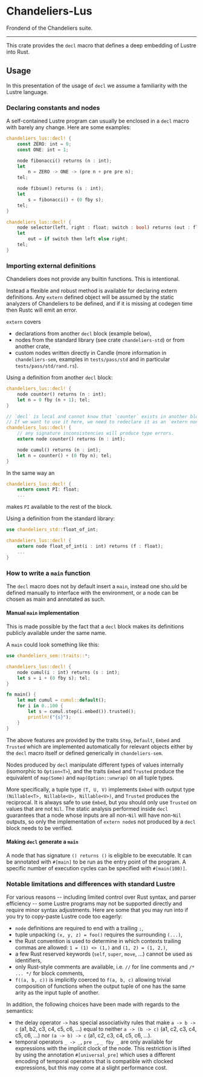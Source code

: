 # Chandeliers-Lus

Frondend of the Chandeliers suite.

---

This crate provides the `decl` macro that defines a deep embedding of Lustre into Rust.

## Usage

In this presentation of the usage of `decl` we assume a familiarity with the
Lustre language.

### Declaring constants and nodes

A self-contained Lustre program can usually be enclosed in a `decl` macro with barely
any change. Here are some examples:

```rs
chandeliers_lus::decl! {
    const ZERO: int = 0;
    const ONE: int = 1;

    node fibonacci() returns (n : int);
    let
        n = ZERO -> ONE -> (pre n + pre pre n);
    tel;

    node fibsum() returns (s : int);
    let
        s = fibonacci() + (0 fby s);
    tel;
}
```

```rs
chandeliers_lus::decl! {
    node selector(left, right : float; switch : bool) returns (out : float);
    let
        out = if switch then left else right;
    tel;
}
```

### Importing external definitions

Chandeliers does not provide any builtin functions. This is intentional.

Instead a flexible and robust method is available for declaring extern definitions.
Any `extern` defined object will be assumed by the static analyzers of Chandeliers
to be defined, and if it is missing at codegen time then Rustc will emit an error.

`extern` covers
- declarations from another `decl` block (example below),
- nodes from the standard library (see crate `chandeliers-std`) or from another crate,
- custom nodes written directly in Candle (more information in `chandeliers-sem`,
  examples in `tests/pass/std` and in particular `tests/pass/std/rand.rs`).

Using a definition from another `decl` block:
```rs
chandeliers_lus::decl! {
    node counter() returns (n : int);
    let n = 0 fby (n + 1); tel;
}

// `decl` is local and cannot know that `counter` exists in another block.
// If we want to use it here, we need to redeclare it as an `extern node`.
chandeliers_lus::decl! {
    // any signature inconsistencies will produce type errors.
    extern node counter() returns (n : int);

    node cumul() returns (n : int);
    let n = counter() + (0 fby n); tel;
}
```

In the same way an
```rs
chandeliers_lus::decl! {
    extern const PI: float;
    ...
```
makes `PI` available to the rest of the block.

Using a definition from the standard library:
```rs
use chandeliers_std::float_of_int;

chandeliers_lus::decl! {
    extern node float_of_int(i : int) returns (f : float);
    ...
}
```

### How to write a `main` function

The `decl` macro does not by default insert a `main`, instead one sho.uld be defined manually
to interface with the environment, or a node can be chosen as main and annotated as such.

#### Manual `main` implementation

This is made possible by the fact that a `decl` block makes its definitions
publicly available under the same name.

A `main` could look something like this:
```rs
use chandeliers_sem::traits::*;

chandeliers_lus::decl! {
    node cumul(i : int) returns (s : int);
    let s = i + (0 fby s); tel;
}

fn main() {
    let mut cumul = cumul::default();
    for i in 0..100 {
        let s = cumul.step(i.embed()).trusted();
        println!("{s}");
    }
}
```

The above features are provided by the traits `Step`, `Default`, `Embed` and `Trusted`
which are implemented automatically for relevant objects either by the `decl` macro itself
or defined generically in `chandeliers-sem`.

Nodes produced by `decl` manipulate different types of values internally
(isomorphic to `Option<T>`), and the traits `Embed` and `Trusted` produce the
equivalent of `map(Some)` and `map(Option::unwrap)` on all tuple types.

More specifically, a tuple type `(T, U, V)` implements `Embed` with output type
`(Nillable<T>, Nillable<U>, Nillable<V>)`, and `Trusted` produces the reciprocal.
It is always safe to use `Embed`, but you should only use `Trusted` on values that
are not `Nil`. The static analysis performed inside `decl` guarantees that a node
whose inputs are all non-`Nil` will have non-`Nil` outputs, so only the implementation
of `extern node`s not produced by a `decl` block needs to be verified.

#### Making `decl` generate a `main`

A node that has signature `() returns ()` is eligible to be executable.
It can be annotated with `#[main]` to be run as the entry point of the program.
A specific number of execution cycles can be specified with `#[main(100)]`.

### Notable limitations and differences with standard Lustre

For various reasons -- including limited control over Rust syntax, and parser efficiency --
some Lustre programs may not be supported directly and require minor syntax adjustments.
Here are some that you may run into if you try to copy-paste Lustre code too eagerly:
- `node` definitions are required to end with a trailing `;`,
- tuple unpacking `(x, y, z) = foo()` requires the surrounding `(...)`,
- the Rust convention is used to determine in which contexts trailing commas are allowed:
  `1 = (1) <> (1,)` and `(1, 2) = (1, 2,)`,
- a few Rust reserved keywords (`self`, `super`, `move`, ...) cannot be used as identifiers,
- only Rust-style comments are available, i.e. `//` for line comments and `/* ... */` for block
  comments,
- `f((a, b, c))` is implicitly coerced to `f(a, b, c)` allowing trivial composition of functions
  when the output tuple of one has the same arity as the input tuple of another.

In addition, the following choices have been made with regards to the semantics:
- the delay operator `->` has special associativity rules that make
  `a -> b -> c` (a1, b2, c3, c4, c5, c6, ...) equal to
  neither `a -> (b -> c)` (a1, c2, c3, c4, c5, c6, ...)
  nor `(a -> b) -> c` (a1, c2, c3, c4, c5, c6, ...).
- temporal operators `_ -> _`, `pre _`, `_ fby _` are only available for expressions
  with the implicit clock of the node. This restriction is lifted by using the annotation
  `#[universal_pre]` which uses a different encoding of temporal operators that is compatible
  with clocked expressions, but this may come at a slight performance cost.

